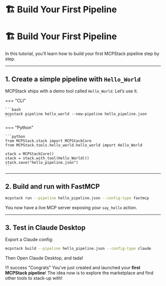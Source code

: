 # 🏗️ Build Your First Pipeline
# 🏗️ Build Your First Pipeline

In this tutorial, you’ll learn how to build your first MCPStack pipeline step by step.

---

## 1. Create a simple pipeline with `Hello_World`

MCPStack ships with a demo tool called `Hello_World`. Let’s use it.

=== "CLI"

    ```bash
    mcpstack pipeline hello_world --new-pipeline hello_pipeline.json
    ```

=== "Python"

    ```python
    from MCPStack.stack import MCPStackCore
    from MCPStack.tools.hello_world.hello_world import Hello_World

    stack = MCPStackCore()
    stack = stack.with_tool(Hello_World())
    stack.save("hello_pipeline.json")
    ```

---

## 2. Build and run with FastMCP

```bash
mcpstack run --pipeline hello_pipeline.json --config-type fastmcp
```

You now have a live MCP server exposing your `say_hello` action.

---

## 3. Test in Claude Desktop

Export a Claude config:

```bash
mcpstack build --pipeline hello_pipeline.json --config-type claude
```

Then Open Claude Desktop, and tada!

!!! success "Congrats"
    You’ve just created and launched your **first MCPStack pipeline**! The idea now is to explore the marketplace and find other tools to stack-up with!
